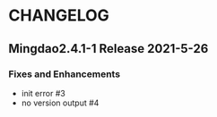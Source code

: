 # CHANGELOG

## Mingdao2.4.1-1 Release  2021-5-26
### Fixes and Enhancements
- init error #3 
- no version output #4 